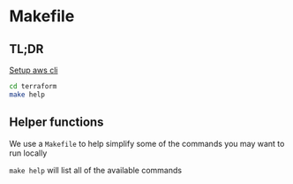 # Makefile

## TL;DR

[Setup aws cli](setup-aws-cli.md)

```bash
cd terraform
make help
```

## Helper functions

We use a `Makefile` to help simplify some of the commands you may want to run locally

`make help` will list all of the available commands
